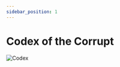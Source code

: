 ```yaml
---
sidebar_position: 1
---
```


# Codex of the Corrupt

![Codex](https://vwiki.valorserver.com/api/item/picture/codex%20of%20the%20corrupt)
